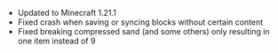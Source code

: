 - Updated to Minecraft 1.21.1
- Fixed crash when saving or syncing blocks without certain content
- Fixed breaking compressed sand (and some others) only resulting in one item instead of 9